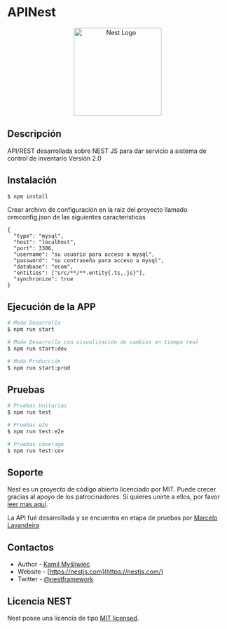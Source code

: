 # APINest

<p align="center">
  <a href="http://nestjs.com/" target="blank"><img src="https://nestjs.com/img/logo-small.svg" width="200" alt="Nest Logo" /></a>
</p>

## Descripción

API/REST desarrollada sobre NEST JS para dar servicio a sistema de control de inventario Versión 2.0

## Instalación

```bash
$ npm install
```

Crear archivo de configuración en la raiz del proyecto llamado ormconfig.json de las siguientes caracteristicas

```
{
  "type": "mysql",
  "host": "localhost",
  "port": 3306,
  "username": "su usuario para acceso a mysql",
  "password": "su contraseña para acceso a mysql",
  "database": "ecom",
  "entities": ["src/**/**.entity{.ts,.js}"],
  "synchronize": true
}

```

## Ejecución de la APP

```bash
# Modo Desarrollo
$ npm run start

# Modo Desarrollo con visualización de cambios en tiempo real
$ npm run start:dev

# Modo Producción
$ npm run start:prod
```

## Pruebas

```bash
# Pruebas Unitarias
$ npm run test

# Pruebas e2e
$ npm run test:e2e

# Pruebas coverage
$ npm run test:cov
```

## Soporte

Nest es un proyecto de código abierto licenciado por MIT. Puede crecer gracias al apoyo de los patrocinadores. Si quieres unirte a ellos, por favor [leer mas aquí](https://docs.nestjs.com/support).

La API fué desarrollada y se encuentra en etapa de pruebas por [Marcelo Lavandeira](mailto:marcelo.lavandeira@gmail.com)

## Contactos

- Author - [Kamil Myśliwiec](https://kamilmysliwiec.com)
- Website - [https://nestjs.com](https://nestjs.com/)
- Twitter - [@nestframework](https://twitter.com/nestframework)

## Licencia NEST

Nest posee una licencia de tipo [MIT licensed](LICENSE).
